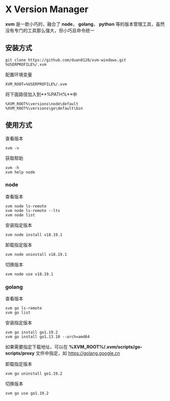 # X Version Manager

**xvm** 是一款小巧的，融合了 **node**， **golang**， **python** 等的版本管理工具，虽然没有专门的工具那么强大，但小巧且命令统一

## 安装方式

```
git clone https://github.com/duan0120/xvm-windows.git %USERPROFILE%/.xvm
```

配置环境变量

```
XVM_ROOT=%USERPROFILE%/.xvm
```
将下面路径加入到**%PATH%**中

```
%XVM_ROOT%\versions\node\default
%XVM_ROOT%\versions\go\default\bin
```

## 使用方式

查看版本

```
xvm -v
```

获取帮助

```
xvm -h
xvm help node
```

### node

查看版本

```
xvm node ls-remote
xvm node ls-remote --lts
xvm node list
```

安装指定版本

```
xvm node install v18.19.1
```

卸载指定版本

```
xvm node uninstall v18.19.1
```

切换版本

```
xvm node use v18.19.1
```

### golang

查看版本

```
xvm go ls-remote
xvm go list
```

安装指定版本

```
xvm go install go1.19.2
xvm go install go1.13.10 --arch=amd64
```

如果需要指定下载地址，可以在 **%XVM_ROOT%/.xvm/scripts/go-scripts/proxy** 文件中指定，如 https://golang.google.cn

卸载指定版本

```
xvm go uninstall go1.19.2
```

切换版本

```
xvm go use go1.19.2
```